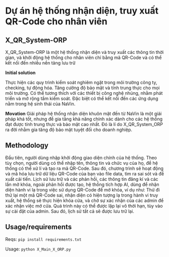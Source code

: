 # Dự án hệ thống nhận diện, truy xuất QR-Code cho nhân viên

## X_QR_System-ORP
X_QR_System-ORP là một hệ thống nhận diện và truy xuất các thông tin thời gian, và khởi động hệ thống cho nhân viên chỉ bằng mã QR-Code và có thể kết nối đến nhiều nền tảng lưu trữ

**Initial solution**

Thực hiện các quy trình kiểm soát nghiêm ngặt trong môi trường công ty, checking, tự động hóa. Tăng cường độ bảo mật và tính trung thực cho mọi môi trường. Có thể tương thích với các thiết bị công nghệ nhúng, nhằm phát triển và mở rộng tầm kiểm soát. Đặc biệt có thể kết nối đến các ứng dụng nằm trong hệ sinh thái của NaVin.

**Movation**
Giải pháp hệ thống nhận diện khuôn mặt đến từ NaVin là một giải pháp khá tốt, nhưng để gia tăng khả năng chính xác dành cho các hệ thống đạt được tính trung thực và bảo mật cao nhất. Đó là lí do X_QR_System_ORP ra đời nhằm gia tăng độ bảo mật tuyệt đối cho doanh nghiệp.

## Methodology
Đầu tiên, người dùng nhập khởi động giao diện chính của hệ thống. Theo tùy chọn, người dùng có thể nhập tên, thông tin và chức vụ của họ, để hệ thống có thể xử lí và tạo ra mã QR-Code. Sau đó, chương trình sẽ hoạt động và mã hóa lưu trữ dữ liệu QR-Code của bạn vào file data, tìm ra sai sót và đề xuất cải tiến. Lịch sử lưu trữ và các phản hồi, các thông tin đăng kí và các lần mở khóa, ngoài phản hồi được tạo, hệ thống tích hợp AI, dùng để nhận diện hành vi lạ trong việc sử dụng QR-Code để mở khóa, ví dụ như: Thử đi thử lại một mã QR-Code sai, nhận diện có hiện tượng lạ trong hành vi truy xuất, hệ thống sẽ thực hiện khóa cửa, và chờ sự xác nhận của các admin để xác nhận việc mở cửa. Quá trình này có thể được lặp lại vô thời hạn, tùy vào sự cài đặt của admin.
Sau đó, lịch sử tất cả sẽ được lưu trữ lại.

## Usage/requirements
Reqs:
`pip install requirements.txt`

Usage:
`python X_Main_X_ORP.py`
